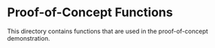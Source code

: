 # Proof-of-Concept Functions

This directory contains functions that are used in the proof-of-concept
demonstration.
